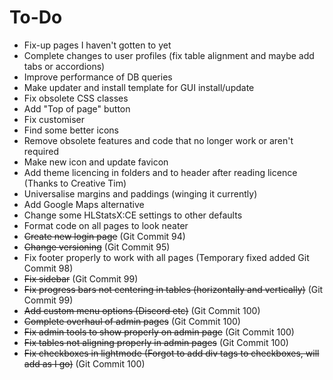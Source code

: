 # To-Do
* Fix-up pages I haven't gotten to yet
* Complete changes to user profiles (fix table alignment and maybe add tabs or accordions)
* Improve performance of DB queries
* Make updater and install template for GUI install/update
* Fix obsolete CSS classes
* Add "Top of page" button
* Fix customiser
* Find some better icons
* Remove obsolete features and code that no longer work or aren't required
* Make new icon and update favicon
* Add theme licencing in folders and to header after reading licence (Thanks to Creative Tim)
* Universalise margins and paddings (winging it currently)
* Add Google Maps alternative
* Change some HLStatsX:CE settings to other defaults
* Format code on all pages to look neater
* ~~Create new login page~~ (Git Commit 94)
* ~~Change versioning~~ (Git Commit 95)
* Fix footer properly to work with all pages (Temporary fixed added Git Commit 98)
* ~~Fix sidebar~~ (Git Commit 99)
* ~~Fix progress bars not centering in tables (horizontally and vertically)~~ (Git Commit 99)
* ~~Add custom menu options (Discord etc)~~ (Git Commit 100)
* ~~Complete overhaul of admin pages~~ (Git Commit 100)
* ~~Fix admin tools to show properly on admin page~~ (Git Commit 100)
* ~~Fix tables not aligning properly in admin pages~~ (Git Commit 100)
* ~~Fix checkboxes in lightmode (Forgot to add div tags to checkboxes, will add as I go)~~ (Git Commit 100)